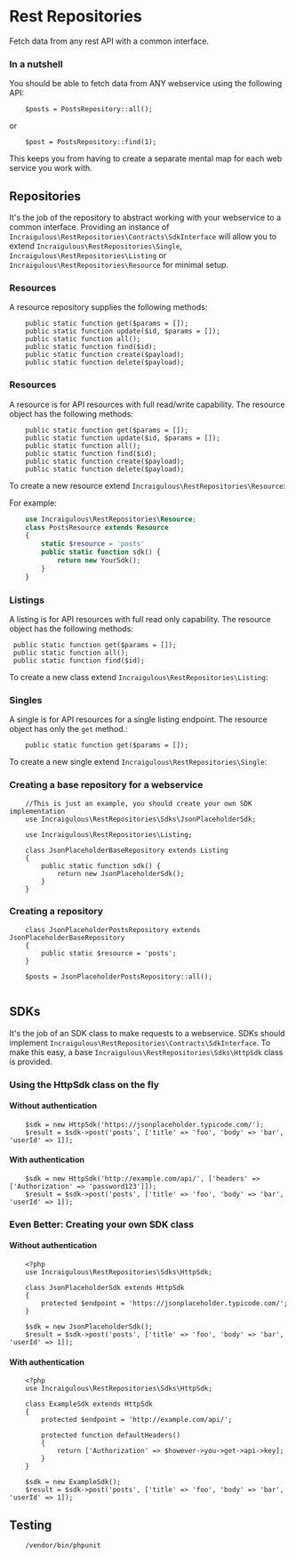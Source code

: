 # Rest Repositories

Fetch data from any rest API with a common interface.

### In a nutshell
You should be able to fetch data from ANY webservice using the following API: 

```
	$posts = PostsRepository::all();
```
or 

```
	$post = PostsRepository::find(1);
```

This keeps you from having to create a separate mental map for each web service you work with. 

## Repositories
It's the job of the repository to abstract working with your webservice to a common interface. Providing an instance of `Incraigulous\RestRepositories\Contracts\SdkInterface` will allow you to extend `Incraigulous\RestRepositories\Single`, `Incraigulous\RestRepositories\Listing` or `Incraigulous\RestRepositories\Resource` for minimal setup. 

### Resources
A resource repository supplies the following methods: 

```
	public static function get($params = []);
	public static function update($id, $params = []);
	public static function all();
	public static function find($id);
	public static function create($payload);
	public static function delete($payload);
```

### Resources
A resource is for API resources with full read/write capability. The resource object has the following methods: 

```
	public static function get($params = []);
	public static function update($id, $params = []);
	public static function all();
	public static function find($id);
	public static function create($payload);
	public static function delete($payload);
```

To create a new resource extend `Incraigulous\RestRepositories\Resource`: 

For example: 

```php
    use Incraigulous\RestRepositories\Resource;
    class PostsResource extends Resource
    {
        static $resource = 'posts'
        public static function sdk() {
            return new YourSdk();
        }
    }
```

### Listings
   A listing is for API resources with full read only capability. The resource object has the following methods: 
   
   ```
   	public static function get($params = []);
   	public static function all();
   	public static function find($id);
   ```
   
   To create a new class extend `Incraigulous\RestRepositories\Listing`: 


   
### Singles
A single is for API resources for a single listing endpoint. The resource object has only the `get` method.: 

```
	public static function get($params = []);
```

To create a new single extend `Incraigulous\RestRepositories\Single`: 



    
### Creating a base repository for a webservice
```
	//This is just an example, you should create your own SDK implementation
	use Incraigulous\RestRepositories\Sdks\JsonPlaceholderSdk; 
	
	use Incraigulous\RestRepositories\Listing;
	
	class JsonPlaceholderBaseRepository extends Listing
	{
	    public static function sdk() {
	        return new JsonPlaceholderSdk();
	    }
	}
```

### Creating a repository
```
	class JsonPlaceholderPostsRepository extends JsonPlaceholderBaseRepository
	{
	    public static $resource = 'posts';
	}
	
	$posts = JsonPlaceholderPostsRepository::all();
    
```

## SDKs
It's the job of an SDK class to make requests to a webservice. SDKs should implement `Incraigulous\RestRepositories\Contracts\SdkInterface`. To make this easy, a base `Incraigulous\RestRepositories\Sdks\HttpSdk` class is provided.

### Using the HttpSdk class on the fly
#### Without authentication

```
	$sdk = new HttpSdk('https://jsonplaceholder.typicode.com/');
	$result = $sdk->post('posts', ['title' => 'foo', 'body' => 'bar', 'userId' => 1]);

```

#### With authentication

```
	$sdk = new HttpSdk('http://example.com/api/', ['headers' => ['Authorization' => 'password123']]);
	$result = $sdk->post('posts', ['title' => 'foo', 'body' => 'bar', 'userId' => 1]);

```

### Even Better: Creating your own SDK class
#### Without authentication
```
	<?php
	use Incraigulous\RestRepositories\Sdks\HttpSdk;
	
	class JsonPlaceholderSdk extends HttpSdk
	{
	    protected $endpoint = 'https://jsonplaceholder.typicode.com/';
	}
	
	$sdk = new JsonPlaceholderSdk();
	$result = $sdk->post('posts', ['title' => 'foo', 'body' => 'bar', 'userId' => 1]);
```

#### With authentication

```
	<?php
	use Incraigulous\RestRepositories\Sdks\HttpSdk;
	
	class ExampleSdk extends HttpSdk
	{
	    protected $endpoint = 'http://example.com/api/';
	    
	    protected function defaultHeaders()
	    {
	    	return ['Authorization' => $however->you->get->api->key];
	    }
	}
	
	$sdk = new ExampleSdk();
	$result = $sdk->post('posts', ['title' => 'foo', 'body' => 'bar', 'userId' => 1]);
```

## Testing
```
	/vendor/bin/phpunit
```	
